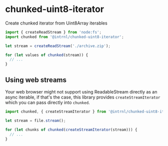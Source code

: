 # chunked-uint8-iterator

Create chunked iterator from Uint8Array iterables

```js
import { createReadStream } from 'node:fs';
import chunked from '@intrnl/chunked-uint8-iterator';

let stream = createReadStream('./archive.zip');

for (let values of chunked(stream)) {
  // ...
}
```

## Using web streams

Your web browser might not support using ReadableStream directly as an async
iterable, if that's the case, this library provides `createStreamIterator`
which you can pass directly into `chunked`.


```js
import chunked, { createStreamIterator } from '@intrnl/chunked-uint8-iterator';

let stream = file.stream();

for (let chunks of chunked(createStreamIterator(stream))) {
  // ...
}
```
